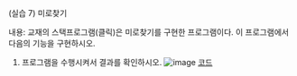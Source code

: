 (실습 7) 미로찾기

내용: 교재의 스택프로그램(클릭)은 미로찾기를 구현한 프로그램이다.
       이 프로그램에서 다음의 기능을 구현하시오.
1) 프로그램을 수행시켜서 결과를 확인하시오.
![image](https://github.com/qlkdkd/DataStructure/assets/71871927/329970f6-349f-4794-9996-dcf3d8248d86)
[코드]()

